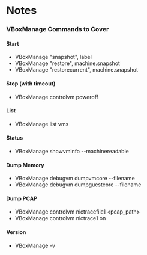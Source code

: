 # Notes

### VBoxManage Commands to Cover

#### Start
 - VBoxManage "snapshot", label  
 - VBoxManage "restore", machine.snapshot  
 - VBoxManage "restorecurrent", machine.snapshot  
 
 
 #### Stop (with timeout)
  - VBoxManage controlvm <label> poweroff  


 #### List
  - VBoxManage list vms
 
 
 #### Status
  - VBoxManage showvminfo <label> --machinereadable  
  
  
 #### Dump Memory
 - VBoxManage debugvm <label> dumpvmcore --filename <path>
 - VBoxManage debugvm <label> dumpguestcore --filename <path>
 
 
 #### Dump PCAP
  - VBoxManage controlvm <label> nictracefile1 <pcap_path>  
  - VBoxManage controlvm <label> nictrace1 on  
  
  
#### Version
 - VBoxManage -v